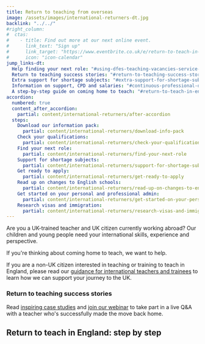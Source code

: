 ```yaml
---
title: Return to teaching from overseas
image: /assets/images/international-returners-dt.jpg
backlink: "../../"
#right_column:
#  ctas:
#    - title: Find out more at our next online event.
#      link_text: "Sign up"
#      link_target: "https://www.eventbrite.co.uk/e/return-to-teach-in-england-information-for-uk-teachers-working-overseas-tickets-141969770405"
#      icon: "icon-calendar"
jump_links-dt:
  Help finding your next role: "#using-dfes-teaching-vacancies-service-to-find-your-next-role"
  Return to teaching success stories: "#return-to-teaching-success-stories"
  Extra support for shortage subjects: "#extra-support-for-shortage-subjects"
  Information on support, CPD and salaries: "#continuous-professional-development-cpd-and-teaching-salaries"
  A step-by-step guide on coming home to teach: "#return-to-teach-in-england-step-by-step"
accordion:
  numbered: true
  content_after_accordion:
    partial: content/international-returners/after-accordion
  steps:
    Download our information pack:
      partial: content/international-returners/download-info-pack
    Check your qualifications:
      partial: content/international-returners/check-your-qualifications
    Find your next role:
      partial: content/international-returners/find-your-next-role
    Support for shortage subjects:
      partial: content/international-returners/support-for-shortage-subjects
    Get ready to apply:
      partial: content/international-returners/get-ready-to-apply
    Read up on changes to English schools:
      partial: content/international-returners/read-up-on-changes-to-english-schools
    Get started on your personal and professional admin:
      partial: content/international-returners/get-started-on-your-personal-and-professional-admin
    Research visas and immigration:
      partial: content/international-returners/research-visas-and-immigration
---
```


Are you a UK-trained teacher and UK citizen currently working abroad? Our
children and young people need your international skills, experience and
perspective.

If you're thinking about coming home to teach, we want to help.

If you are a non-UK citizen interested in teaching or training to teach in
England, please read our
[guidance for international teachers and trainees](https://beta-getintoteaching.education.gov.uk/international-candidates)
to learn how we can support your journey to the UK.

### Return to teaching success stories

Read [inspiring case studies](/my-story-into-teaching/international-career-changers)
and [join our webinar](https://www.eventbrite.co.uk/e/return-to-teach-in-england-information-for-uk-teachers-working-overseas-tickets-141969770405)
to take part in a live Q&A with a teacher who's successfully made the move back home.

## Return to teach in England: step by step
